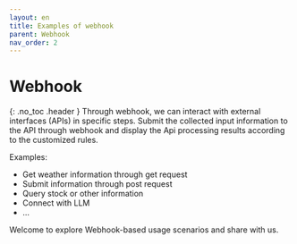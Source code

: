 ```yaml
---
layout: en
title: Examples of webhook 
parent: Webhook
nav_order: 2
---
```


# Webhook
{: .no_toc .header }
Through webhook, we can interact with external interfaces (APIs) in specific steps. Submit the collected input information to the API through webhook and display the Api processing results according to the customized rules.

Examples:

- Get weather information through get request
- Submit information through post request
- Query stock or other information
- Connect with LLM
- ...

Welcome to explore Webhook-based usage scenarios and share with us.

